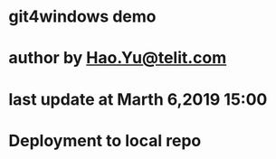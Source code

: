 # git4windows demo
# author by Hao.Yu@telit.com
# last update at Marth 6,2019 15:00
# Deployment to local repo
